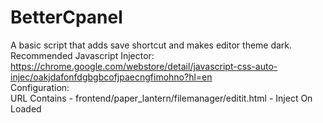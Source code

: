 # BetterCpanel
A basic script that adds save shortcut and makes editor theme dark.
<br>
Recommended Javascript Injector: https://chrome.google.com/webstore/detail/javascript-css-auto-injec/oakjdafonfdgbgbcofjpaecngfimohno?hl=en <br>
Configuration:<br>
URL Contains - frontend/paper_lantern/filemanager/editit.html - Inject On Loaded
